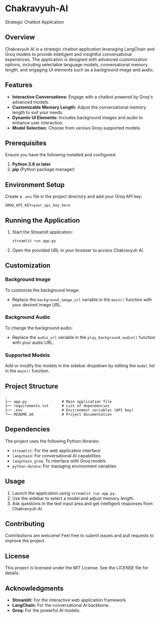 # Chakravyuh-AI
Strategic Chatbot Application

## Overview
Chakravyuh AI is a strategic chatbot application leveraging LangChain and Groq models to provide intelligent and insightful conversational experiences. The application is designed with advanced customization options, including selectable language models, conversational memory length, and engaging UI elements such as a background image and audio.

## Features
- **Interactive Conversations:** Engage with a chatbot powered by Groq's advanced models.
- **Customizable Memory Length:** Adjust the conversational memory length to suit your needs.
- **Dynamic UI Elements:** Includes background images and audio to enhance user interaction.
- **Model Selection:** Choose from various Groq-supported models.

## Prerequisites
Ensure you have the following installed and configured:

1. **Python 3.8 or later**
2. **pip** (Python package manager)


## Environment Setup
Create a `.env` file in the project directory and add your Groq API key:

```
GROQ_API_KEY=your_api_key_here
```

## Running the Application
1. Start the Streamlit application:
   ```bash
   streamlit run app.py
   ```
2. Open the provided URL in your browser to access Chakravyuh AI.

## Customization
### Background Image
To customize the background image:
- Replace the `background_image_url` variable in the `main()` function with your desired image URL.

### Background Audio
To change the background audio:
- Replace the `audio_url` variable in the `play_background_audio()` function with your audio URL.

### Supported Models
Add or modify the models in the sidebar dropdown by editing the `model` list in the `main()` function.

## Project Structure
```
.
├── app.py                # Main application file
├── requirements.txt      # List of dependencies
├── .env                  # Environment variables (API key)
└── README.md             # Project documentation
```

## Dependencies
The project uses the following Python libraries:
- `streamlit`: For the web application interface
- `langchain`: For conversational AI capabilities
- `langchain_groq`: To interface with Groq models
- `python-dotenv`: For managing environment variables

## Usage
1. Launch the application using `streamlit run app.py`.
2. Use the sidebar to select a model and adjust memory length.
3. Ask questions in the text input area and get intelligent responses from Chakravyuh AI.

## Contributing
Contributions are welcome! Feel free to submit issues and pull requests to improve the project.

## License
This project is licensed under the MIT License. See the LICENSE file for details.

## Acknowledgments
- **Streamlit:** For the interactive web application framework.
- **LangChain:** For the conversational AI backbone.
- **Groq:** For the powerful AI models.
